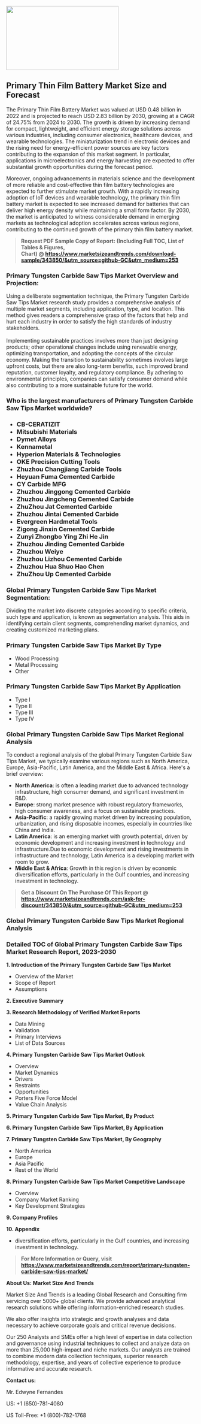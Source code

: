 <p><img class="alignnone size-medium wp-image-20088" src="https://ffe5etoiles.com/wp-content/uploads/2024/12/MST1-300x171.png" alt="" width="300" height="171" /></p><h2>Primary Thin Film Battery Market Size and Forecast</h2><p>The Primary Thin Film Battery Market was valued at USD 0.48 billion in 2022 and is projected to reach USD 2.83 billion by 2030, growing at a CAGR of 24.75% from 2024 to 2030. The growth is driven by increasing demand for compact, lightweight, and efficient energy storage solutions across various industries, including consumer electronics, healthcare devices, and wearable technologies. The miniaturization trend in electronic devices and the rising need for energy-efficient power sources are key factors contributing to the expansion of this market segment. In particular, applications in microelectronics and energy harvesting are expected to offer substantial growth opportunities during the forecast period.</p><p>Moreover, ongoing advancements in materials science and the development of more reliable and cost-effective thin film battery technologies are expected to further stimulate market growth. With a rapidly increasing adoption of IoT devices and wearable technology, the primary thin film battery market is expected to see increased demand for batteries that can deliver high energy density while maintaining a small form factor. By 2030, the market is anticipated to witness considerable demand in emerging markets as technological adoption accelerates across various regions, contributing to the continued growth of the primary thin film battery market.</p></p><blockquote id="" class=""><strong>Request PDF Sample Copy of Report: (Including Full TOC, List of Tables &amp; Figures, Chart)&nbsp;@&nbsp;<strong><a href="https://www.marketsizeandtrends.com/download-sample/343850/&utm_source=github-GC&utm_medium=253" target="_blank">https://www.marketsizeandtrends.com/download-sample/343850/&utm_source=github-GC&utm_medium=253</a></strong></strong></blockquote><h3 id="" class="">Primary Tungsten Carbide Saw Tips Market&nbsp;Overview and Projection:</h3><p id="" class="">Using a deliberate segmentation technique, the Primary Tungsten Carbide Saw Tips Market research study provides a comprehensive analysis of multiple market segments, including application, type, and location. This method gives readers a comprehensive grasp of the factors that help and hurt each industry in order to satisfy the high standards of industry stakeholders. <br /> <br />Implementing sustainable practices involves more than just designing products; other operational changes include using renewable energy, optimizing transportation, and adopting the concepts of the circular economy. Making the transition to sustainability sometimes involves large upfront costs, but there are also long-term benefits, such improved brand reputation, customer loyalty, and regulatory compliance. By adhering to environmental principles, companies can satisfy consumer demand while also contributing to a more sustainable future for the world.</p><h3 id="" class="">Who is the largest manufacturers of&nbsp;Primary Tungsten Carbide Saw Tips Market worldwide?</h3><h3 class=""><p><ul><li>CB-CERATIZIT </li><li> Mitsubishi Materials </li><li> Dymet Alloys </li><li> Kennametal </li><li> Hyperion Materials & Technologies </li><li> OKE Precision Cutting Tools </li><li> Zhuzhou Changjiang Carbide Tools </li><li> Heyuan Fuma Cemented Carbide </li><li> CY Carbide MFG </li><li> Zhuzhou Jinggong Cemented Carbide </li><li> Zhuzhou Jingcheng Cemented Carbide </li><li> ZhuZhou Jat Cemented Carbide </li><li> Zhuzhou Jintai Cemented Carbide </li><li> Evergreen Hardmetal Tools </li><li> Zigong Jinxin Cemented Carbide </li><li> Zunyi Zhongbo Ying Zhi He Jin </li><li> Zhuzhou Jinding Cemented Carbide </li><li> Zhuzhou Weiye </li><li> Zhuzhou Lizhou Cemented Carbide </li><li> Zhuzhou Hua Shuo Hao Chen </li><li> ZhuZhou Up Cemented Carbide</li></ul></p></h3><h3 id="" class="">Global&nbsp;Primary Tungsten Carbide Saw Tips Market Segmentation:</h3><p id="" class="">Dividing the market into discrete categories according to specific criteria, such type and application, is known as segmentation analysis. This aids in identifying certain client segments, comprehending market dynamics, and creating customized marketing plans.</p><h3 id="" class="">Primary Tungsten Carbide Saw Tips Market&nbsp;By Type</h3><p><p><ul><li>Wood Processing</li><li> Metal Processing</li><li> Other</p></li></ul></p></p><h3 id="" class="">Primary Tungsten Carbide Saw Tips Market&nbsp;By Application</h3><p class=""><p><ul><li>Type I</li><li> Type II</li><li> Type III</li><li> Type IV</li></ul></p></p><h3 id="" class="">Global Primary Tungsten Carbide Saw Tips Market Regional Analysis</h3><p id="" class="">To conduct a regional analysis of the global Primary Tungsten Carbide Saw Tips Market, we typically examine various regions such as North America, Europe, Asia-Pacific, Latin America, and the Middle East &amp; Africa. Here's a brief overview:</p><ul><li><strong>North America</strong>: is often a leading market due to advanced technology infrastructure, high consumer demand, and significant investment in R&amp;D.</li><li><strong>Europe</strong>: strong market presence with robust regulatory frameworks, high consumer awareness, and a focus on sustainable practices.</li><li><strong>Asia-Pacific</strong>: a rapidly growing market driven by increasing population, urbanization, and rising disposable incomes, especially in countries like China and India.</li><li><strong>Latin America</strong>: is an emerging market with growth potential, driven by economic development and increasing investment in technology and infrastructure.Due to economic development and rising investments in infrastructure and technology, Latin America is a developing market with room to grow.</li><li><strong>Middle East &amp; Africa</strong>: Growth in this region is driven by economic diversification efforts, particularly in the Gulf countries, and increasing investment in technology.</li></ul><blockquote id="" class=""><strong>Get a Discount On The Purchase Of This Report @ <strong><a href="https://www.marketsizeandtrends.com/ask-for-discount/343850/&utm_source=github-GC&utm_medium=253" target="_blank">https://www.marketsizeandtrends.com/ask-for-discount/343850/&utm_source=github-GC&utm_medium=253</a></strong></strong></blockquote><h3 id="" class="">Global Primary Tungsten Carbide Saw Tips Market Regional Analysis</h3><h3 id="" class="">Detailed TOC of Global Primary Tungsten Carbide Saw Tips Market Research Report, 2023-2030</h3><p id="" class=""><strong>1. Introduction of the Primary Tungsten Carbide Saw Tips Market</strong></p><ul><li>Overview of the Market</li><li>Scope of Report</li><li>Assumptions</li></ul><p id="" class=""><strong>2. Executive Summary</strong></p><p id="" class=""><strong>3. Research Methodology of Verified Market Reports</strong></p><ul><li>Data Mining</li><li>Validation</li><li>Primary Interviews</li><li>List of Data Sources</li></ul><p id="" class=""><strong>4. Primary Tungsten Carbide Saw Tips Market Outlook</strong></p><ul><li>Overview</li><li>Market Dynamics</li><li>Drivers</li><li>Restraints</li><li>Opportunities</li><li>Porters Five Force Model</li><li>Value Chain Analysis</li></ul><p id="" class=""><strong>5. Primary Tungsten Carbide Saw Tips Market, By Product</strong></p><p id="" class=""><strong>6. Primary Tungsten Carbide Saw Tips Market, By Application</strong></p><p id="" class=""><strong>7. Primary Tungsten Carbide Saw Tips Market, By Geography</strong></p><ul><li>North America</li><li>Europe</li><li>Asia Pacific</li><li>Rest of the World</li></ul><p id="" class=""><strong>8. Primary Tungsten Carbide Saw Tips Market Competitive Landscape</strong></p><ul><li>Overview</li><li>Company Market Ranking</li><li>Key Development Strategies</li></ul><p id="" class=""><strong>9. Company Profiles</strong></p><p id="" class=""><strong>10. Appendix</strong></p><ul><li>diversification efforts, particularly in the Gulf countries, and increasing investment in technology.</li></ul><blockquote id="" class=""><strong>For More Information or Query, visit <strong><strong><a href="https://www.marketsizeandtrends.com/report/primary-tungsten-carbide-saw-tips-market/" target="_blank">https://www.marketsizeandtrends.com/report/primary-tungsten-carbide-saw-tips-market/</a></strong></strong></strong></blockquote><p id="" class=""><strong>About Us: Market Size And Trends</strong></p><p id="" class="">Market Size And Trends is a leading Global Research and Consulting firm servicing over 5000+ global clients. We provide advanced analytical research solutions while offering information-enriched research studies.</p><p id="" class="">We also offer insights into strategic and growth analyses and data necessary to achieve corporate goals and critical revenue decisions.</p><p id="" class="">Our 250 Analysts and SMEs offer a high level of expertise in data collection and governance using industrial techniques to collect and analyze data on more than 25,000 high-impact and niche markets. Our analysts are trained to combine modern data collection techniques, superior research methodology, expertise, and years of collective experience to produce informative and accurate research.</p><p id="" class=""><strong>Contact us:</strong></p><p id="" class="">Mr. Edwyne Fernandes</p><p id="" class="">US: +1 (650)-781-4080</p><p id="" class="">US Toll-Free: +1 (800)-782-1768</p>
